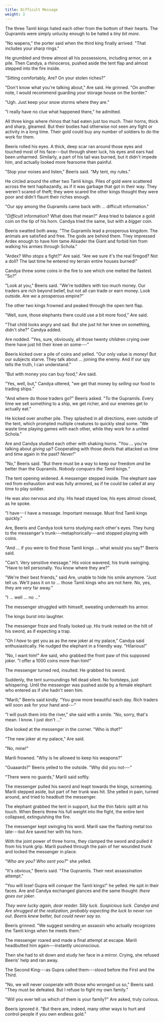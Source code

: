 ```yaml
---
title: Difficult Message
weight: 3
---
```

The three Tamli kings hated each other from the bottom of their hearts. The Gupramils were simply unlucky enough to be hated a _tiny bit more_.

"No wapens," the porter said when the third king finally arrived. "That includes your sharp rings."

He grumbled and threw almost all his possessions, including armor, on a pile. Then Candya, a rhinoceros, pushed aside the tent flap and almost stepped into the fire inside.

"Sitting comfortably, Are? On your stolen riches?"

"Don't know what you're talking about," Are said. He grinned. "On another note, I would recommend guarding your storage house on the border."

"Ugh. Just keep your snow storms where they are."

"I really have no clue what happened there," he admitted.

All three kings where rhinos that had eaten just too much. Their horns, thick and sharp, gleamed. But their bodies had otherwise not seen any fight or activity in a long time. Their gold could buy any number of soldiers to do the work for them.

Beeris rolled his eyes. A thick, deep scar ran around those eyes and touched most of his face---but through sheer luck, his eyes and ears had been unharmed. Similarly, a part of his tail was burned, but it didn't impede him, and actually looked more fearsome than painful.

"Stop your noises and listen," Beeris said. "My tent, my rules."

He circled around the other two Tamli kings. Piles of gold were scattered across the tent haphazardly, as if it was garbage that got in their way. They weren't scared of theft; they were scared the other kings thought they were poor and didn't flaunt their riches enough.

"Our spy among the Gupramils came back with ... difficult information."

"_Difficult_ information? What does that mean?" Area tried to balance a gold coin on the tip of his horn. Candya tried the same, but with a _bigger_ coin.

Beeris swatted both away. "The Gupramils lead a prosperous kingdom. The animals are satisfied and free. The gods are behind them. They impressed Ardex enough to have him tame Alixader the Giant and forbid him from walking his armies through Schola."

"Ardex? Who _stops_ a fight?" Are said. "Are we sure it's the real firegod? Not a doll? The last time he entered my terrain entire houses burned!"

Candya threw some coins in the fire to see which one melted the fastest. "So?"

"Look at you," Beeris said. "We're toddlers with too much money. Our traders are rich beyond belief, but not all can trade or earn money. Look outside. Are _we_ a prosperous empire?"

The other two kings frowned and peaked through the open tent flap.

"Well, sure, those elephants there could use a bit more food," Are said.

"That child looks angry and sad. But she just hit her knee on something, didn't she?" Candya added.

Are nodded. "Yes, sure, obviously, all those twenty children crying over there have just hit their knee on some---"

Beeris kicked over a pile of coins and yelled. "Our only value is _money_! But our subjects starve. They talk about ... joining the enemy. And if our spy tells the truth, I can understand."

"But with money you can buy food," Are said.

"Yes, well, but," Candya uttered, "we get that money by _selling_ our food to trading ships."

"And where do those traders go?" Beeris asked. "To the Gupramils. Every time we sell something to a ship, we get richer, and our enemies get to actually eat."

He kicked over another pile. They splashed in all directions, even outside of the tent, which prompted multiple creatures to quickly steal some. "We waste time playing games with each other, while they work for a united Schola."

Are and Candya studied each other with shaking horns. "You ... you're talking about _giving up_? Cooperating with those devils that attacked us time and time again in the past? _Never!_"

"No," Beeris said. "But there must be a way to keep our freedom _and_ be better than the Gupramils. _Nobody conquers the Tamli kings._"

The tent opening widened. A messenger stepped inside. The elephant saw red from exhaustion and was fully armored, as if he could be called at any time to play soldier.

He was also nervous and shy. His head stayed low, his eyes almost closed, as he spoke.

"I have---I have a message. Important message. Must find Tamli kings quickly."

Are, Beeris and Candya took turns studying each other's eyes. They hung to the messenger's trunk---metaphorically---and stopped playing with coins.

"And ... if you were to find those Tamli kings ... what would you say?" Beeris said.

"Can't. Very sensitive message." His voice wavered, his trunk swinging. "Have to tell personally. You know where they are?"

"We're their best friends," said Are, unable to hide his smile anymore. "Just tell us. We'll pass it on to ... those Tamli kings who are not here. No, yes, they are _very_ far away."

"I ... well ... no ..."

The messenger struggled with himself, sweating underneath his armor.

The kings burst into laughter. 

The messenger froze and finally looked up. His trunk rested on the hilt of his sword, as if expecting a trap.

"Oh I _have_ to get you as as the new joker at my palace," Candya said enthusiastically. He nudged the elephant in a friendly way. "Hilarious!"

"No, I want him!" Are said, who grabbed the front paw of this supposed joker. "I offer a 1000 coins more than him!"

The messenger turned red, insulted. He grabbed his sword.

Suddenly, the tent surroundings fell dead silent. No footsteps, just whispering. Until the messenger was pushed aside by a female elephant who entered as if she hadn't seen him.

"Marili," Beeris said kindly. "You grow more beautiful each day. Rich traders will soon ask for your hand and---"

"I will push them into the river," she said with a smile. "No, sorry, that's mean. I know. I just don't ..."

She looked at the messenger in the corner. "Who is _that_?"

"The new joker at _my_ palace," Are said.

"No, mine!"

Marili frowned. "Why is he allowed to keep his weapons?"

"Guaaards?" Beeris yelled to the outside. "Why did you not---"

"There were no guards," Marili said softly.

The messenger pulled his sword and leapt towards the kings, screaming. Marili stepped aside, but part of her trunk was hit. She yelled in pain, turned around, and tried to headbutt the messenger.

The elephant grabbed the tent in support, but the thin fabric split at his touch. When Beeris threw his full weight into the fight, the entire tent collapsed, extinguishing the fire.

The messenger kept swinging his word. Marili saw the flashing metal too late---but Are saved her with his horn.

With the joint power of three horns, they clamped the sword and pulled it from his trunk grip. Marili pushed through the pain of her wounded trunk and locked the messenger in place.

"_Who are you? Who sent you?_" she yelled.

"It's obvious," Beeris said. "The Gupramils. Their next assassination attempt."

"You will lose! Gupra will conquer the Tamli kings!" he yelled. He spit in their faces. Are and Candya exchanged glances and the same thought: _there goes our joker_.

_They were lucky again, dear reader. Silly luck. Suspicious luck. Candya and Are shrugged at the realization, probably expecting the luck to never run out. Beeris knew better, but could never say so._

Beeris grinned. "We suggest sending an assassin who actually recognizes the Tamli kings when he meets them."

The messenger roared and made a final attempt at escape. Marili headbutted him again---instantly unconscious.

Then she had to sit down and study her face in a mirror. Crying, she refused Beeris' help and ran away.

The Second King---as Gupra called them---stood before the First and the Third.

"No, we will never cooperate with those who wronged us so," Beeris said. "They must be defeated. But I refuse to fight my own family."

"Will you ever tell us which of them is your family?" Are asked, truly curious.

Beeris ignored it. "But there are, indeed, many other ways to hurt and control people if you own endless gold."